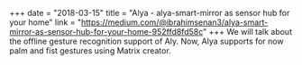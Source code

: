 +++
date = "2018-03-15"
title = "Alya - alya-smart-mirror as sensor hub for your home"
link = "https://medium.com/@ibrahimsenan3/alya-smart-mirror-as-sensor-hub-for-your-home-952ffd8fd58c"
+++
We will talk about the offline gesture recognition support of Aly. Now, Alya supports for now palm and fist gestures using Matrix creator.